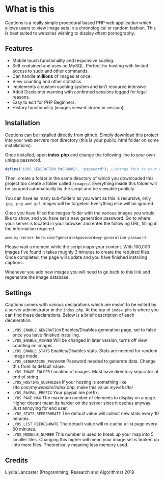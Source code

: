 # What is this

Captions is a really simple procedural based PHP web application which allows
users to view image sets in a chronological or random fashion. This is best
suited to websites wishing to display *ahem* pornography.

## Features

* Mobile touch functionality and responsive scaling.
* Self contained and uses no MySQL. Perfect for hosting with limited access to sudo and other commands.
* Can handle **millions** of images at once.
* View counting and other statistics.
* Implements a custom caching system and isn't resource intensive
* Adult Disclaimer warning with confirmed sessions logged for legal reasons.
* Easy to edit for PHP Beginners.
* History functionality (images viewed stored in session).


## Installation 

Captions can be installed directly from github. Simply download this project into
your web servers root directory (this is your public_html folder on some installations).

Once installed, open **index.php** and change the following line to
your own unique password.

```php
define("LYDS_GENERATION_PASSWORD", "password"); //change this to your own password
```

Then, create a folder in the same directory of which you downloaded this project too create
a folder called ``/images/``. Everything inside this folder will be scraped automatically by
the script and be viewable publicly. 

You can have as many sub-folders as you want as this is recursive, only ``jpg, png and gif`` images will be targeted. Everything
else will be ignored.

Once you have filled the images folder with the various images you would like to show, and you
have set a new generation password. Go to where your server is located in your
browser and enter the following URL, filling in the information required.

``www.my-server-here.com/?generate&password=my-generation-password``

Please wait a moment while the script maps your content. With 100,000 images I've found
it takes roughly 3 minutes to create the required files. Once completed, the page will
update and you have finished installing captions.

Whenever you add new images you will need to go back to this link and regenerate the
image database.

## Settings

Captions comes with various declarations which are meant to be edited by a server administrator in the ``index.php``. At the
top of ``index.php`` is where you can find these declarations. Below is a brief description of each deceleration.

* ``LYDS_ENABLE_GENERATION`` Enables/Disables generation page, set to false once you have finished installing.
* ``LYDS_ENABLE_VIEWED`` Will be changed in later version, turns off view counting on images.
* ``LYDS_ENABLE_STATS``  Enables/Disables stats. Stats are needed for random image mode.
* ``LYDS_GENERATION_PASSWORD`` Password needed to generate data. Change this from its default value.
* ``LYDS_IMAGE_FOLDER`` Location of images. Must have directory separator at end of string.
* ``LYDS_HOSTING_SUBFOLDER`` If your hosting is something like *site.com/mywebsite/index.php*, make this value *mywebsite/*
* ``LYDS_PAYPAL_PREFIX`` Your paypal.me prefix.
* ``LYDS_PAGE_MAX`` The maximum number of elements to display on a page. Higher doesnt mean its harder on the server since it caches anyway. Just annoying for end user.
* ``LYDS_STATS_REFRESHRATE`` The default value will collect new stats every 10 minutes.
* ``LYDS_LIST_REFRESHRATE`` The default value will re-cache a list page every 60 minutes.
* ``LYDS_MODULUS_NUMBER`` This number is used to break up your map into 5 smaller files. Changing this higher will mean your image set is broken up into more files. Theoretically meaning less memory used.

## Credits

Llydia Lancaster (Programming, Research and Algorithms) 2019